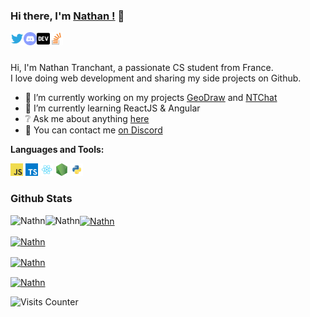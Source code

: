 <!-- markdownlint-disable MD033 -->
<!-- markdownlint-disable MD041 -->

### Hi there, I'm [Nathan !](https://tranchant.tech) 👋

<a href="https://twitter.com/natranchant">
  <img align="left" alt="@NaTranchant | Twitter" width="21px" src="https://raw.githubusercontent.com/nathn/nathn/master/assets/twitter-logo.svg" />
</a>
<a href="https://discord.com/users/260041679162048513">
  <img align="left" alt="Nathn's Discord profile" width="21px" src="https://raw.githubusercontent.com/nathn/nathn/master/assets/discord-logo.svg" />
</a>
<a href="https://dev.to/nathn">
  <img align="left" src="https://raw.githubusercontent.com/nathn/nathn/master/assets/dev-logo.svg" alt="Nathan's DEV Profile" height="21" width="21">
</a>
<a href="https://stackoverflow.com/users/13151164/nathn">
  <img align="left" src="https://raw.githubusercontent.com/nathn/nathn/master/assets/stackoverflow-logo.png" alt="Nathn's StackOverflow Profile" height="21" width="21">
</a>
<br />
<br />

Hi, I'm Nathan Tranchant, a passionate CS student from France.<br />
I love doing web development and sharing my side projects on Github.

- 🔭 I’m currently working on my projects [GeoDraw](https://github.com/Nathn/GeoDraw) and [NTChat](https://github.com/Nathn/NTChat)
- 🌱 I’m currently learning ReactJS & Angular
- ❔ Ask me about anything [here](https://github.com/Nathn/Nathn/issues)
- 💬 You can contact me [on Discord](https://discord.com/users/260041679162048513)

**Languages and Tools:**

<code><img height="20" src="https://raw.githubusercontent.com/github/explore/80688e429a7d4ef2fca1e82350fe8e3517d3494d/topics/javascript/javascript.png"></code>
<code><img height="20" src="https://raw.githubusercontent.com/github/explore/80688e429a7d4ef2fca1e82350fe8e3517d3494d/topics/typescript/typescript.png"></code>
<code><img height="20" src="https://raw.githubusercontent.com/github/explore/80688e429a7d4ef2fca1e82350fe8e3517d3494d/topics/react/react.png"></code>
<code><img height="20" src="https://raw.githubusercontent.com/github/explore/80688e429a7d4ef2fca1e82350fe8e3517d3494d/topics/nodejs/nodejs.png"></code>
<code><img height="20" src="https://raw.githubusercontent.com/github/explore/5c058a388828bb5fde0bcafd4bc867b5bb3f26f3/topics/python/python.png"></code>

<h3>Github Stats</h3>
<p>
  <a href="https://github.com/Nathn#gh-dark-mode-only"> <img align="left" src="https://github-readme-stats.vercel.app/api/top-langs?username=Nathn&show_icons=true&locale=en&layout=compact&theme=dark" alt="Nathn" /></a>
</p>
<p>
  <a href="https://github.com/Nathn#gh-light-mode-only"> <img align="left" src="https://github-readme-stats.vercel.app/api/top-langs?username=Nathn&show_icons=true&locale=en&layout=compact&theme=light" alt="Nathn" /></a>
</p>

<p>
  <a href="https://github.com/Nathn#gh-dark-mode-only"> <img align="center" src="https://github-readme-stats.vercel.app/api?username=Nathn&show_icons=true&locale=en&theme=dark" alt="Nathn" /></a>
</p>
<p>
  <a href="https://github.com/Nathn#gh-light-mode-only"> <img align="center" src="https://github-readme-stats.vercel.app/api?username=Nathn&show_icons=true&locale=en" alt="Nathn" /></a>
</p>


<p>
  <a href="https://github.com/Nathn#gh-light-mode-only"> <img align="center" src="https://github-readme-streak-stats.herokuapp.com/?user=Nathn&" alt="Nathn" /></a>
</p>
<p> 
  <a href="https://github.com/Nathn#gh-dark-mode-only"> <img align="center" src="https://github-readme-streak-stats.herokuapp.com/?user=Nathn&theme=dark" alt="Nathn" /></a>
</p>

![Visits Counter](https://eniepbxd6ioqkta.m.pipedream.net)

<!--
**Nathn/Nathn** is a ✨ _special_ ✨ repository because its `README.md` (this file) appears on your GitHub profile.
